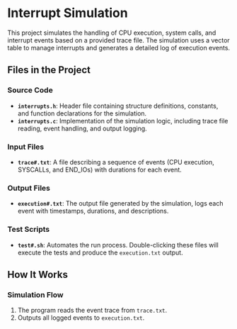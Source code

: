 # Interrupt Simulation

This project simulates the handling of CPU execution, system calls, and interrupt events based on a provided trace file. 
The simulation uses a vector table to manage interrupts and generates a detailed log of execution events.

## Files in the Project
### Source Code
- **`interrupts.h`**: Header file containing structure definitions, constants, and function declarations for the simulation.
- **`interrupts.c`**: Implementation of the simulation logic, including trace file reading, event handling, and output logging.

### Input Files
- **`trace#.txt`**: A file describing a sequence of events (CPU execution, SYSCALLs, and END_IOs) with durations for each event.

### Output Files
- **`execution#.txt`**: The output file generated by the simulation, logs each event with timestamps, durations, and descriptions.

### Test Scripts
- **`test#.sh`**: Automates the run process. Double-clicking these files will execute the tests and produce the `execution.txt` output.

## How It Works

### Simulation Flow
1. The program reads the event trace from `trace.txt`.
3. Outputs all logged events to `execution.txt`.
